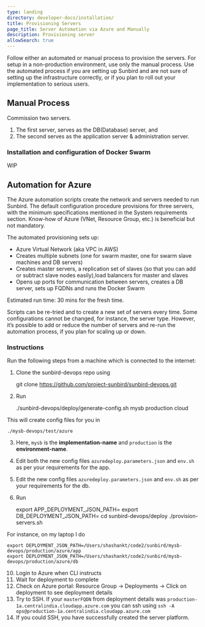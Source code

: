 ```yaml
---
type: landing
directory: developer-docs/installation/
title: Provisioning Servers
page_title: Server Automation via Azure and Manually
description: Provisioning server
allowSearch: true
---
```

Follow either an automated or manual process to provision the servers. For setup in a non-production environment, use only the manual process. Use the automated process if you are setting up Sunbird and are not sure of setting up the infrastructure correctly, or if you plan to roll out your implementation to serious users.

## Manual Process
Commission two servers. 

1. The first server, serves as the DB(Database) server, and 
1. The second serves as the application server & administration server.

### Installation and configuration of Docker Swarm
WIP

## Automation for Azure

The Azure automation scripts create the network and servers needed to run Sunbird. The default configuration procedure provisions for three servers, with the minimum specifications mentioned in the System requirements section. Know-how of Azure (VNet, Resource Group, etc.) is beneficial but not mandatory.  

The automated provisioning sets up:

* Azure Virtual Network (aka VPC in AWS) 
* Creates multiple subnets (one for swarm master, one for swarm slave machines and DB servers) 
* Creates master servers, a replication set of slaves (so that you can add or subtract slave nodes easily),load balancers for master and slaves
* Opens up ports for communication between servers, creates a DB server, sets up FQDNs and runs the Docker Swarm

Estimated run time: 30 mins for the fresh time. 

Scripts can be re-tried and to create a new set of servers every time. Some configurations cannot be changed, for instance, the server type. However, it’s possible to add or reduce the number of servers and re-run the automation process, if you plan for scaling up or down.

### Instructions
Run the following steps from a machine which is connected to the internet:

1. Clone the sunbird-devops repo using 

    git clone https://github.com/project-sunbird/sunbird-devops.git

2. Run 

    ./sunbird-devops/deploy/generate-config.sh mysb production cloud 

This will create config files for you in

    ./mysb-devops/test/azure
    
3. Here, `mysb` is the **implementation-name** and `production` is the **environment-name**.
4. Edit both the new config files `azuredeploy.parameters.json` and `env.sh` as per your requirements for the app.
5. Edit the new config files `azuredeploy.parameters.json` and `env.sh` as per your requirements for the db.
6. Run

    export APP_DEPLOYMENT_JSON_PATH=<absolute path of azuredeploy.parameters.json>
    export DB_DEPLOYMENT_JSON_PATH=<absolute path of azuredeploy.parameters.json>
    cd sunbird-devops/deploy
    ./provision-servers.sh
    
For instance, on my laptop I do

    export DEPLOYMENT_JSON_PATH=/Users/shashankt/code2/sunbird/mysb-devops/production/azure/app
    export DEPLOYMENT_JSON_PATH=/Users/shashankt/code2/sunbird/mysb-devops/production/azure/db
    
10. Login to Azure when CLI instructs
11. Wait for deployment to complete
12.	Check on Azure portal: Resource Group -> Deployments -> Click on deployment to see deployment details
13. Try to SSH. If your `masterFQDN` from deployment details was `production-1a.centralindia.cloudapp.azure.com` you can ssh using `ssh -A ops@production-1a.centralindia.cloudapp.azure.com`
14. If you could SSH, you have successfully created the server platform.
